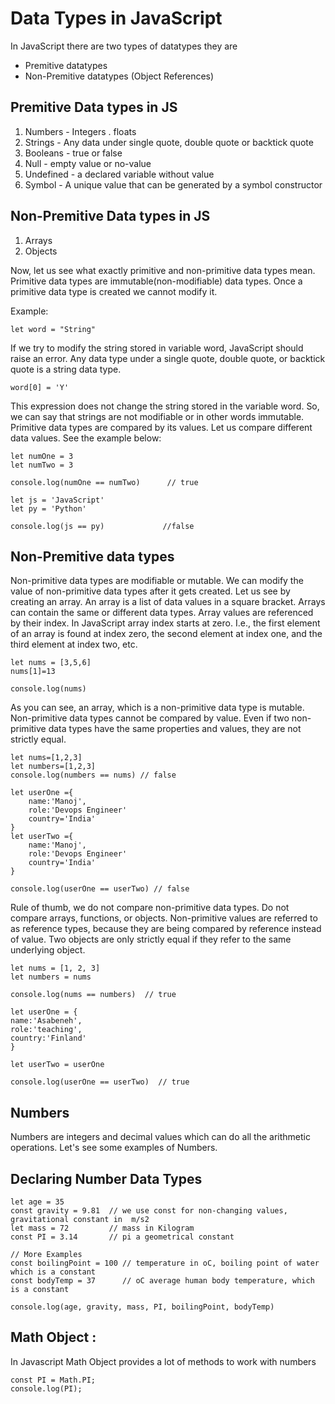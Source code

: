 # Data Types in JavaScript
 In JavaScript there are two types of datatypes they are
 - Premitive datatypes
 - Non-Premitive datatypes (Object References)

## Premitive Data types in JS
1. Numbers - Integers . floats
2. Strings - Any data under single quote, double quote or backtick quote
3. Booleans - true or false
4. Null - empty value or no-value
5. Undefined - a declared variable without value
6. Symbol - A unique value that can be generated by a symbol constructor

## Non-Premitive Data types in JS
1. Arrays
2. Objects

Now, let us see what exactly primitive and non-primitive data types mean. Primitive data types are immutable(non-modifiable) data types. Once a primitive data type is created we cannot modify it.

Example:
``` 
let word = "String" 
```
If we try to modify the string stored in variable word, JavaScript should raise an error. Any data type under a single quote, double quote, or backtick quote is a string data type.

```
word[0] = 'Y'
```
This expression does not change the string stored in the variable word. So, we can say that strings are not modifiable or in other words immutable. Primitive data types are compared by its values. Let us compare different data values. See the example below:

```
let numOne = 3
let numTwo = 3

console.log(numOne == numTwo)      // true

let js = 'JavaScript'
let py = 'Python'

console.log(js == py)             //false 

```

## Non-Premitive data types
Non-primitive data types are modifiable or mutable. We can modify the value of non-primitive data types after it gets created. Let us see by creating an array. An array is a list of data values in a square bracket. Arrays can contain the same or different data types. Array values are referenced by their index. In JavaScript array index starts at zero. I.e., the first element of an array is found at index zero, the second element at index one, and the third element at index two, etc.

``` 
let nums = [3,5,6]
nums[1]=13

console.log(nums)
```
As you can see, an array, which is a non-primitive data type is mutable. Non-primitive data types cannot be compared by value. Even if two non-primitive data types have the same properties and values, they are not strictly equal.

```
let nums=[1,2,3]
let numbers=[1,2,3]
console.log(numbers == nums) // false

let userOne ={
    name:'Manoj',
    role:'Devops Engineer'
    country='India'
}
let userTwo ={
    name:'Manoj',
    role:'Devops Engineer'
    country='India'
}

console.log(userOne == userTwo) // false
```
Rule of thumb, we do not compare non-primitive data types. Do not compare arrays, functions, or objects. Non-primitive values are referred to as reference types, because they are being compared by reference instead of value. Two objects are only strictly equal if they refer to the same underlying object.

```
let nums = [1, 2, 3]
let numbers = nums

console.log(nums == numbers)  // true

let userOne = {
name:'Asabeneh',
role:'teaching',
country:'Finland'
}

let userTwo = userOne

console.log(userOne == userTwo)  // true
```
## Numbers
Numbers are integers and decimal values which can do all the arithmetic operations. Let's see some examples of Numbers.
## Declaring Number Data Types
```
let age = 35
const gravity = 9.81  // we use const for non-changing values, gravitational constant in  m/s2
let mass = 72         // mass in Kilogram
const PI = 3.14       // pi a geometrical constant

// More Examples
const boilingPoint = 100 // temperature in oC, boiling point of water which is a constant
const bodyTemp = 37      // oC average human body temperature, which is a constant

console.log(age, gravity, mass, PI, boilingPoint, bodyTemp)
```
## Math Object :

In Javascript Math Object provides a lot of methods to work with numbers

```
const PI = Math.PI;
console.log(PI);
```

